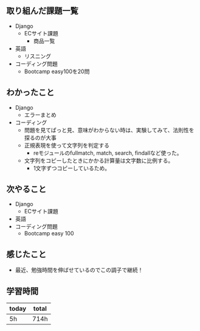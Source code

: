 ## 取り組んだ課題一覧
- Django
	- ECサイト課題
		- 商品一覧
- 英語
	- リスニング
- コーディング問題
	- Bootcamp easy100を20問
## わかったこと
- Django
	- エラーまとめ
- コーディング
	- 問題を見てぱっと見、意味がわからない時は、実験してみて、法則性を探るのが大事
	- 正規表現を使って文字列を判定する
		- reモジュールのfullmatch, match, search, findallなど使った。
	- 文字列をコピーしたときにかかる計算量は文字数に比例する。
		- 1文字ずつコピーしているため。
## 次やること
- Django
	- ECサイト課題
- 英語
- コーディング問題
	- Bootcamp easy 100
## 感じたこと
- 最近、勉強時間を伸ばせているのでこの調子で継続！
## 学習時間

| today | total |
| ----- | ----- |
| 5h    | 714h  |


